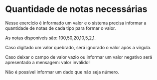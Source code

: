 # Quantidade de notas necessárias

Nesse exercício é informado um valor e o sistema precisa informar a quantidade de notas de cada tipo para formar o valor.

As notas disponíveis são: 100,50,20,10,5,2,1.

Caso digitado um valor quebrado, será ignorado o valor após a vírgula.

Caso deixar o campo de valor vazio ou informar um valor negativo será apresentado a mensagem: valor inválido!

Não é possível informar um dado que não seja número.

